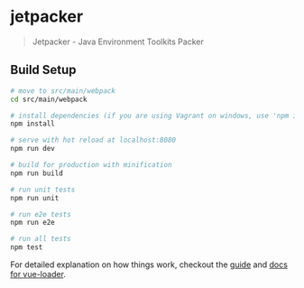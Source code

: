 # jetpacker

> Jetpacker - Java Environment Toolkits Packer

## Build Setup

``` bash
# move to src/main/webpack
cd src/main/webpack

# install dependencies (if you are using Vagrant on windows, use 'npm install --no-bin-links' until no more errors appear)
npm install

# serve with hot reload at localhost:8080
npm run dev

# build for production with minification
npm run build

# run unit tests
npm run unit

# run e2e tests
npm run e2e

# run all tests
npm test
```

For detailed explanation on how things work, checkout the [guide](http://vuejs-templates.github.io/webpack/) and [docs for vue-loader](http://vuejs.github.io/vue-loader).
